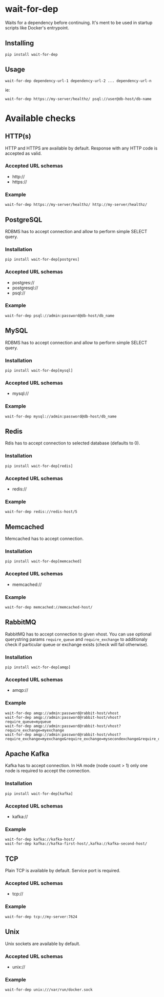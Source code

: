# wait-for-dep

Waits for a dependency before continuing. It's ment to be used in startup scripts like Docker's entrypoint.

## Installing

```
pip install wait-for-dep
```

## Usage

```
wait-for-dep dependency-url-1 dependency-url-2 ... dependency-url-n
```

ie:

```
wait-for-dep https://my-server/healthz/ psql://user@db-host/db-name
```


# Available checks

## HTTP(s)

HTTP and HTTPS are available by default. Response with any HTTP code is accepted as valid.

### Accepted URL schemas
* http://
* https://

### Example
```
wait-for-dep https://my-server/healthz/ http://my-server/healthz/
```


## PostgreSQL

RDBMS has to accept connection and allow to perform simple SELECT query.

### Installation
```
pip install wait-for-dep[postgres]
```

### Accepted URL schemas
* postgres://
* postgresql://
* psql://

### Example
```
wait-for-dep psql://admin:password@db-host/db_name
```


## MySQL

RDBMS has to accept connection and allow to perform simple SELECT query.

### Installation
```
pip install wait-for-dep[mysql]
```

### Accepted URL schemas
* mysql://

### Example
```
wait-for-dep mysql://admin:password@db-host/db_name
```


## Redis

Rdis has to accept connection to selected database (defaults to 0).

### Installation
```
pip install wait-for-dep[redis]
```

### Accepted URL schemas
* redis://

### Example
```
wait-for-dep redis://redis-host/5
```


## Memcached

Memcached has to accept connection.

### Installation
```
pip install wait-for-dep[memcached]
```

### Accepted URL schemas
* memcached://

### Example
```
wait-for-dep memcached://memcached-host/
```


## RabbitMQ

RabbitMQ has to accept connection to given vhost. You can use optional querystring params `require_queue` and `require_exchange` to additionaly check if particular queue or exchange exists (check will fail otherwise).

### Installation
```
pip install wait-for-dep[amqp]
```

### Accepted URL schemas
* amqp://

### Example
```
wait-for-dep amqp://admin:password@rabbit-host/vhost
wait-for-dep amqp://admin:password@rabbit-host/vhost?require_queue=myqueue
wait-for-dep amqp://admin:password@rabbit-host/vhost?require_exchange=myexchange
wait-for-dep amqp://admin:password@rabbit-host/vhost?require_exchange=myexchange&require_exchange=mysecondexchange&require_queue=myqueue&require_queue=mysecondqueue
```


## Apache Kafka

Kafka has to accept connection. In HA mode (node count > 1) only one node is required to accept the connection.

### Installation
```
pip install wait-for-dep[kafka]
```

### Accepted URL schemas
* kafka://

### Example
```
wait-for-dep kafka://kafka-host/
wait-for-dep kafka://kafka-first-host/,kafka://kafka-second-host/
```


## TCP

Plain TCP is available by default. Service port is required.

### Accepted URL schemas
* tcp://

### Example
```
wait-for-dep tcp://my-server:7624
```


## Unix

Unix sockets are available by default.

### Accepted URL schemas
* unix://

### Example
```
wait-for-dep unix:///var/run/docker.sock
```
